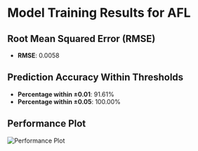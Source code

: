 # Model Training Results for AFL

## Root Mean Squared Error (RMSE)
- **RMSE**: 0.0058

## Prediction Accuracy Within Thresholds
- **Percentage within ±0.01**: 91.61%
- **Percentage within ±0.05**: 100.00%

## Performance Plot
![Performance Plot](../imgs/AFL.png)
